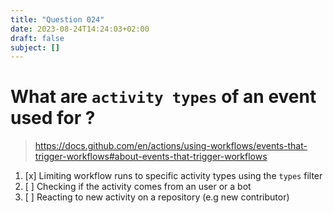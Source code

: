 ```yaml
---
title: "Question 024"
date: 2023-08-24T14:24:03+02:00
draft: false
subject: []
---
```


# What are `activity types` of an event used for ?
> https://docs.github.com/en/actions/using-workflows/events-that-trigger-workflows#about-events-that-trigger-workflows
1. [x] Limiting workflow runs to specific activity types using the `types` filter
1. [ ] Checking if the activity comes from an user or a bot
1. [ ] Reacting to new activity on a repository (e.g new contributor)
